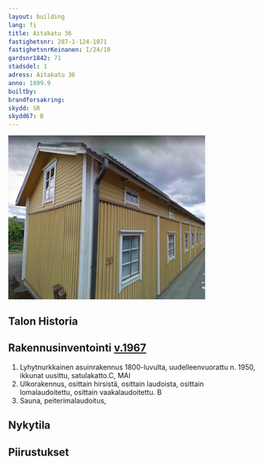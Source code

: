 ```yaml
---
layout: building
lang: fi
title: Aitakatu 36
fastighetsnr: 287-1-124-1071
fastighetsnrKeinanen: I/24/10
gardsnr1842: 71
stadsdel: 1
adress: Aitakatu 36
anno: 1899.9
builtby:
brandforsakring:
skydd: SR
skydd67: B
---
```

<img src="streetview2009.png" width="400px">

## Talon Historia


## Rakennusinventointi <a href="/sources/keinanen_karki.pdf">v.1967</a>
1. Lyhytnurkkainen asuinrakennus 1800-luvulta, uudelleenvuorattu n. 1950, ikkunat uusittu, satulakatto.C, MAI
2. Ulkorakennus, osittain hirsistä, osittain laudoista, osittain lomalaudoitettu, osittain vaakalaudoitettu. B
3. Sauna, peiterimalaudoitus,


## Nykytila


## Piirustukset
